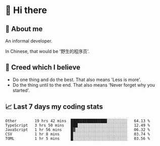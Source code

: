 # 👋 Hi there

## :speech_balloon: About me

An informal developer.

In Chinese, that would be '野生的程序员'.

## :see_no_evil: Creed which I believe

- Do one thing and do the best. That also means 'Less is more'.
- Do the thing until to the end. That also means 'Never forget why you started'.

## :chart_with_upwards_trend: Last 7 days my coding stats

<!--START_SECTION:waka-->
```text
Other        19 hrs 42 mins  ████████████████░░░░░░░░░   64.13 % 
TypeScript   3 hrs 50 mins   ███░░░░░░░░░░░░░░░░░░░░░░   12.49 % 
JavaScript   1 hr 56 mins    █▓░░░░░░░░░░░░░░░░░░░░░░░   06.32 % 
CSV          1 hr 8 mins     █░░░░░░░░░░░░░░░░░░░░░░░░   03.74 % 
TOML         1 hr 5 mins     █░░░░░░░░░░░░░░░░░░░░░░░░   03.56 % 
```
<!--END_SECTION:waka-->
